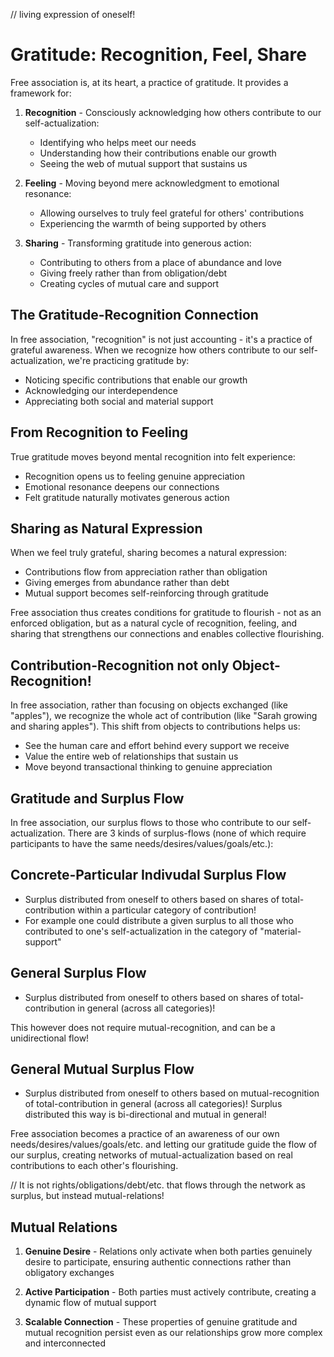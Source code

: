 // living expression of oneself!


# Gratitude: Recognition, Feel, Share

Free association is, at its heart, a practice of gratitude. It provides a framework for:

1. **Recognition** - Consciously acknowledging how others contribute to our self-actualization:
   - Identifying who helps meet our needs
   - Understanding how their contributions enable our growth
   - Seeing the web of mutual support that sustains us

2. **Feeling** - Moving beyond mere acknowledgment to emotional resonance:
   - Allowing ourselves to truly feel grateful for others' contributions
   - Experiencing the warmth of being supported by others

3. **Sharing** - Transforming gratitude into generous action:
   - Contributing to others from a place of abundance and love
   - Giving freely rather than from obligation/debt
   - Creating cycles of mutual care and support

## The Gratitude-Recognition Connection

In free association, "recognition" is not just accounting - it's a practice of grateful awareness. When we recognize how others contribute to our self-actualization, we're practicing gratitude by:
- Noticing specific contributions that enable our growth
- Acknowledging our interdependence
- Appreciating both social and material support

## From Recognition to Feeling

True gratitude moves beyond mental recognition into felt experience:
- Recognition opens us to feeling genuine appreciation
- Emotional resonance deepens our connections
- Felt gratitude naturally motivates generous action

## Sharing as Natural Expression

When we feel truly grateful, sharing becomes a natural expression:
- Contributions flow from appreciation rather than obligation
- Giving emerges from abundance rather than debt
- Mutual support becomes self-reinforcing through gratitude

Free association thus creates conditions for gratitude to flourish - not as an enforced obligation, but as a natural cycle of recognition, feeling, and sharing that strengthens our connections and enables collective flourishing.

## Contribution-Recognition not only Object-Recognition!
In free association, rather than focusing on objects exchanged (like "apples"), we recognize the whole act of contribution (like "Sarah growing and sharing apples"). This shift from objects to contributions helps us:
- See the human care and effort behind every support we receive
- Value the entire web of relationships that sustain us
- Move beyond transactional thinking to genuine appreciation

## Gratitude and Surplus Flow
In free association, our surplus flows to those who contribute to our self-actualization. There are 3 kinds of surplus-flows (none of which require participants to have the same needs/desires/values/goals/etc.):

## Concrete-Particular Indivudal Surplus Flow
- Surplus distributed from oneself to others based on shares of total-contribution within a particular category of contribution!
- For example one could distribute a given surplus to all those who contributed to one's self-actualization in the category of "material-support"

## General Surplus Flow
- Surplus distributed from oneself to others based on shares of total-contribution in general (across all categories)! 

This however does not require mutual-recognition, and can be a unidirectional flow!

## General Mutual Surplus Flow
- Surplus distributed from oneself to others based on mutual-recognition of total-contribution in general (across all categories)! Surplus distributed this way is bi-directional and mutual in general!

Free association becomes a practice of an awareness of our own needs/desires/values/goals/etc. and letting our gratitude guide the flow of our surplus, creating networks of mutual-actualization based on real contributions to each other's flourishing.

// It is not rights/obligations/debt/etc. that flows through the network as surplus, but instead mutual-relations!

## Mutual Relations
1. **Genuine Desire** - Relations only activate when both parties genuinely desire to participate, ensuring authentic connections rather than obligatory exchanges

2. **Active Participation** - Both parties must actively contribute, creating a dynamic flow of mutual support

3. **Scalable Connection** - These properties of genuine gratitude and mutual recognition persist even as our relationships grow more complex and interconnected